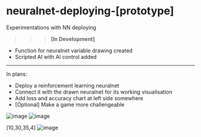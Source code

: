 # neuralnet-deploying-[prototype]
Experimentations with NN deploying

>>> <b>[In Development]</b>

* Function for neuralnet variable drawing created
* Scripted AI with AI control added

___
In plans:
* Deploy a reinforcement learning neuralnet
* Connect it with the drawn neuralnet for its working visualisation
* Add loss and accuracy chart at left side somewhere
* [Optional] Make a game more challengeable

![image](https://user-images.githubusercontent.com/109345462/219030576-ffc2615c-9a10-4657-b21a-67f53adfd879.png)
![image](https://user-images.githubusercontent.com/109345462/219030789-93fbbe91-1c94-4ba8-a74f-a47b0066799c.png)

[10,30,35,4]
![image](https://user-images.githubusercontent.com/109345462/219031535-5d8dab36-6ad8-499b-971b-e44d71d23062.png)



